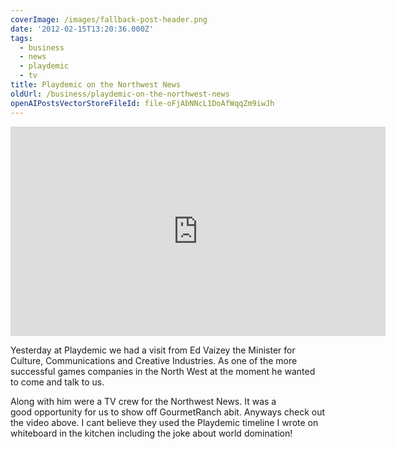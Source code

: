 ```yaml
---
coverImage: /images/fallback-post-header.png
date: '2012-02-15T13:20:36.000Z'
tags:
  - business
  - news
  - playdemic
  - tv
title: Playdemic on the Northwest News
oldUrl: /business/playdemic-on-the-northwest-news
openAIPostsVectorStoreFileId: file-oFjAbNNcL1DoAfWqqZm9iwJh
---
```


<iframe width="600" height="335" src="https://www.youtube.com/embed/TjMnDQw4zqI" frameborder="0" allowfullscreen></iframe>

Yesterday at Playdemic we had a visit from Ed Vaizey the Minister for Culture, Communications and Creative Industries. As one of the more successful games companies in the North West at the moment he wanted to come and talk to us.

<!-- more -->

Along with him were a TV crew for the Northwest News. It was a good opportunity for us to show off GourmetRanch abit. Anyways check out the video above. I cant believe they used the Playdemic timeline I wrote on whiteboard in the kitchen including the joke about world domination!
